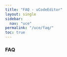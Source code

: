 ```yaml
---
title: "FAQ - uCodeEditor"
layout: single
sidebar:
  nav: "uce"
permalink: "/uce/faq/"
toc: true
---
```


### FAQ
